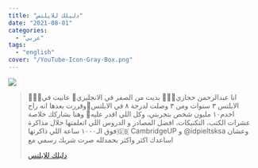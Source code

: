 ```yaml
---
title: "دليلك للايلتس"
date: "2021-08-01"
categories:
  - "عربي"
tags:
  - "english"
cover: "/YouTube-Icon-Gray-Box.png"
---
```


![](https://yt3.ggpht.com/ytc/AKedOLQjV5YivGn7TafZg3NAdK5GmAYyN520TBM1bZQmUQ=s176-c-k-c0x00ffffff-no-rj)

> 🙅🏻‍♂️انا عبدالرحمن حجازي💂🏻‍♀️ بديت من الصفر في الانجليزي🔑 عانيت في الايلتس ٣ سنوات ومن ٣ وصلت لدرجة ٨ في الايلتس💛وقررت بعدها انه راح اخدم١٠ مليون شخص بتجربتي، وكل اللي اقدر عليه💎 وهنا بشاركك خلاصة عشرات الكتب، التكنيكات، افضل المصادر و الدروس اللي اتعلمتها خلال مذاكرة فوق الـ١٠٠٠ ساعة اللي ذاكرتها🇬🇧‏ CambridgeUP و @idpieltsksa وعشان اساعدك اكثر واكثر بحمدلله صرت شريك رسمي مع
>
> [دليلك للايلتس](https://www.youtube.com/channel/UCDJhR5ozxY4EFGbpz140EJw)
